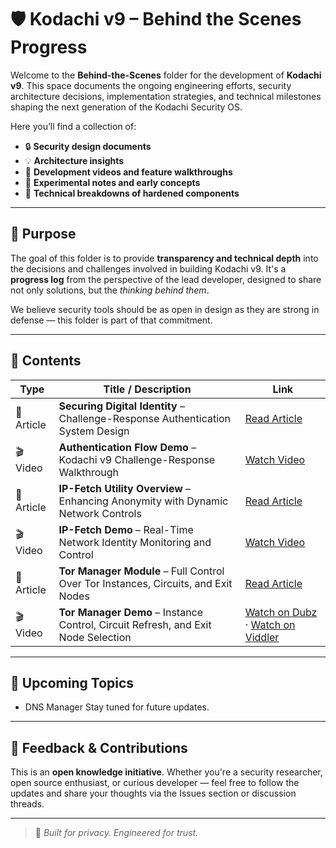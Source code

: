 # 🛡️ Kodachi v9 – Behind the Scenes Progress

Welcome to the **Behind-the-Scenes** folder for the development of **Kodachi v9**. This space documents the ongoing engineering efforts, security architecture decisions, implementation strategies, and technical milestones shaping the next generation of the Kodachi Security OS.

Here you’ll find a collection of:
- 🔒 **Security design documents**
- 💡 **Architecture insights**
- 🎥 **Development videos and feature walkthroughs**
- 🧪 **Experimental notes and early concepts**
- 🧰 **Technical breakdowns of hardened components**

---

## 📌 Purpose

The goal of this folder is to provide **transparency and technical depth** into the decisions and challenges involved in building Kodachi v9. It's a **progress log** from the perspective of the lead developer, designed to share not only solutions, but the *thinking behind them*.

We believe security tools should be as open in design as they are strong in defense — this folder is part of that commitment.

---

## 📂 Contents

| Type         | Title / Description                                                                 | Link                                                                                                           |
|--------------|--------------------------------------------------------------------------------------|----------------------------------------------------------------------------------------------------------------|
| 📄 Article    | **Securing Digital Identity** – Challenge-Response Authentication System Design     | [Read Article](https://github.com/WMAL/Linux-Kodachi/blob/main/v9-behind-scenes-progress/Securing%20Digital%20Identity.md) |
| 🎬 Video      | **Authentication Flow Demo** – Kodachi v9 Challenge-Response Walkthrough            | [Watch Video](https://github.com/WMAL/Linux-Kodachi/raw/refs/heads/main/v9-behind-scenes-progress/Kodachi9-auth-demo.mp4) |
| 📄 Article    | **IP-Fetch Utility Overview** – Enhancing Anonymity with Dynamic Network Controls   | [Read Article](https://github.com/WMAL/Linux-Kodachi/blob/main/v9-behind-scenes-progress/ip-fetch.md)          |
| 🎬 Video      | **IP-Fetch Demo** – Real-Time Network Identity Monitoring and Control                | [Watch Video](https://github.com/WMAL/Linux-Kodachi/blob/main/v9-behind-scenes-progress/ip-fetch-c.mp4)        |
| 📄 Article    | **Tor Manager Module** – Full Control Over Tor Instances, Circuits, and Exit Nodes  | [Read Article](https://github.com/WMAL/Linux-Kodachi/blob/main/v9-behind-scenes-progress/tor-manager.md)       |
| 🎬 Video      | **Tor Manager Demo** – Instance Control, Circuit Refresh, and Exit Node Selection    | [Watch on Dubz](https://dubz.co/v/27417e) · [Watch on Viddler](https://www.viddler.com/tDrQ22)                 |

---

## 🚧 Upcoming Topics
- DNS Manager
Stay tuned for future updates.
 

---

## 🙏 Feedback & Contributions

This is an **open knowledge initiative**. Whether you're a security researcher, open source enthusiast, or curious developer — feel free to follow the updates and share your thoughts via the Issues section or discussion threads.

---

> 🧭 *Built for privacy. Engineered for trust.*


